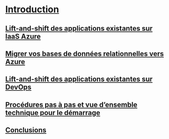 # [Introduction](index.md)
## [Lift-and-shift des applications existantes sur IaaS Azure](lift-and-shift-existing-apps-azure-iaas.md)
## [Migrer vos bases de données relationnelles vers Azure](migrate-your-relational-databases-to-azure.md)
## [Lift-and-shift des applications existantes sur DevOps](lift-and-shift-existing-apps-devops/)
## [Procédures pas à pas et vue d’ensemble technique pour le démarrage](walkthroughs-technical-get-started-overview.md)
## [Conclusions](conclusions.md)
